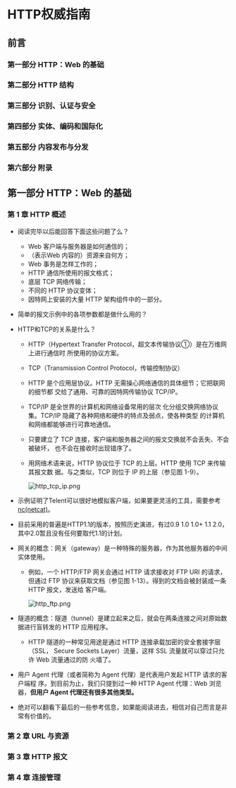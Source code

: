 # HTTP权威指南

## 前言	
### 第一部分 HTTP：Web 的基础
### 第二部分 HTTP 结构
### 第三部分 识别、认证与安全
### 第四部分 实体、编码和国际化
### 第五部分 内容发布与分发
### 第六部分 附录

## 第一部分 HTTP：Web 的基础
### 第 1 章 HTTP 概述

- 阅读完毕以后能回答下面这些问题了么？
	- Web 客户端与服务器是如何通信的；
	- （表示Web 内容的）资源来自何方；
	- Web 事务是怎样工作的；
	- HTTP 通信所使用的报文格式；
	- 底层 TCP 网络传输；
	- 不同的 HTTP 协议变体；
	- 因特网上安装的大量 HTTP 架构组件中的一部分。
	
- 简单的报文示例中的各项参数都是做什么用的？

- HTTP和TCP的关系是什么？
	- HTTP（Hypertext Transfer Protocol，超文本传输协议①）是在万维网上进行通信时
所使用的协议方案。
	- TCP（Transmission Control Protocol，传输控制协议）
	- HTTP 是个应用层协议。HTTP 无需操心网络通信的具体细节；它把联网的细节都
交给了通用、可靠的因特网传输协议 TCP/IP。
	- TCP/IP 是全世界的计算机和网络设备常用的层次
化分组交换网络协议集。TCP/IP 隐藏了各种网络和硬件的特点及弱点，使各种类型
的计算机和网络都能够进行可靠地通信。
	- 只要建立了 TCP 连接，客户端和服务器之间的报文交换就不会丢失、不会被破坏，
也不会在接收时出现错序了。
	- 用网络术语来说，HTTP 协议位于 TCP 的上层。HTTP 使用 TCP 来传输其报文数
据。与之类似，TCP 则位于 IP 的上层（参见图 1-9）。

		![http_tcp_ip.png](/Users/appledev072/Desktop/http_tcp_ip.png)

- 示例证明了Telent可以很好地模拟客户端，如果要更灵活的工具，需要参考 [nc(netcat)](https://en.wikipedia.org/wiki/Netcat)。


- 目前采用的普遍是HTTP1.1的版本，按照历史演进，有过0.9 1.0 1.0+ 1.1 2.0，其中2.0暂且没有任何要取代1.1的计划。

- 网关的概念：网关（gateway）是一种特殊的服务器，作为其他服务器的中间实体使用。
	- 例如，一个 HTTP/FTP 网关会通过 HTTP 请求接收对 FTP URI 的请求，但通过 FTP
协议来获取文档（参见图 1-13）。得到的文档会被封装成一条 HTTP 报文，发送给
客户端。

		![http_ftp.png](/Users/appledev072/Desktop/http_ftp.png)

- 隧道的概念：隧道（tunnel）是建立起来之后，就会在两条连接之间对原始数据进行盲转发的
HTTP 应用程序。
	- HTTP 隧道的一种常见用途是通过 HTTP 连接承载加密的安全套接字层（SSL，
Secure Sockets Layer）流量，这样 SSL 流量就可以穿过只允许 Web 流量通过的防
火墙了。

- 用户 Agent 代理（或者简称为 Agent 代理）是代表用户发起 HTTP 请求的客户端程
序。到目前为止，我们只提到过一种 HTTP Agent 代理：Web 浏览器，**但用户 Agent 代理还有很多其他类型。**

- 绝对可以翻看下最后的一些参考信息，如果能阅读进去，相信对自己而言是非常有价值的。

### 第 2 章 URL 与资源
### 第 3 章 HTTP 报文
### 第 4 章 连接管理